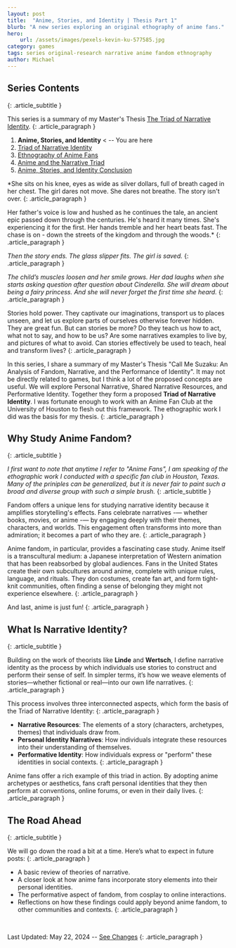 ```yaml
---
layout: post
title:  "Anime, Stories, and Identity | Thesis Part 1"
blurb: "A new series exploring an original ethography of anime fans."
hero:
    url: /assets/images/pexels-kevin-ku-577585.jpg
category: games
tags: series original-research narrative anime fandom ethnography
author: Michael
---
```


## Series Contents
{: .article_subtitle }

This series is a summary of my Master's Thesis [The Triad of Narrative Identity](/assets/images/Triad-of-Narrative-Identity.pdf).
{: .article_paragraph }

1. **Anime, Stories, and Identity** < -- You are here
2. [Triad of Narrative Identity](https://electricjones.me/games/2024/07/01/call-me-suzaku-2/)
3. [Ethnography of Anime Fans](https://electricjones.me/games/2024/08/13/call-me-suzaku-3/)
4. [Anime and the Narrative Triad](https://electricjones.me/games/2024/10/10/call-me-suzaku-4/)
5. [Anime, Stories, and Identity Conclusion](https://electricjones.me/games/2024/12/09/call-me-suzaku-5/)

*She sits on his knee, eyes as wide as silver dollars, full of breath caged in her chest. The  girl dares not move. She dares not breathe. The story isn't over. 
{: .article_paragraph }

Her father's voice is low and hushed  as he continues the tale, an ancient epic passed down through the centuries. He's heard it many  times. She's experiencing it for the first. Her hands tremble and her heart beats fast. The chase  is on - down the streets of the kingdom and through the woods.*
{: .article_paragraph }

*Then the story ends. The glass slipper fits. The girl is saved.*
{: .article_paragraph }

*The child’s muscles loosen and her smile grows. Her dad laughs when she starts asking  question after question about Cinderella. She will dream about being a fairy princess. And she will never forget the first time she heard.* 
{: .article_paragraph }

Stories hold power. They captivate our imaginations, transport us to places unseen, and let us explore parts of ourselves otherwise forever hidden. They are great fun. But can stories be more?  Do they teach us how to act, what not to say, and how to be us? Are some narratives examples to live by, and pictures of what to avoid. Can stories effectively be used to teach, heal and  transform lives? 
{: .article_paragraph }

In this series, I share a summary of my Master's Thesis "Call Me Suzaku: An Analysis of Fandom, Narrative, and the Performance of Identity". It may not be directly related to games, but I think a lot of the proposed concepts are useful. We will explore Personal Narrative, Shared Narrative Resources, and Performative Identity. Together they form a proposed **Triad of Narrative Identity**. I was fortunate enough to work with an Anime Fan Club at the University of Houston to flesh out this framework. The ethographic work I did was the basis for my thesis.
{: .article_paragraph }

## Why Study Anime Fandom?
{: .article_subtitle }

*I first want to note that anytime I refer to "Anime Fans", I am speaking of the ethographic work I conducted with a specific fan club in Houston, Texas. Many of the priniples can be generalized, but it is never fair to paint such a broad and diverse group with such a simple brush.*
{: .article_subtitle }

Fandom offers a unique lens for studying narrative identity because it amplifies storytelling's effects. Fans celebrate narratives -— whether books, movies, or anime -— by engaging deeply with their themes, characters, and worlds. This engagement often transforms into more than admiration; it becomes a part of who they are.
{: .article_paragraph }

Anime fandom, in particular, provides a fascinating case study. Anime itself is a transcultural medium: a Japanese interpretation of Western animation that has been reabsorbed by global audiences. Fans in the United States create their own subcultures around anime, complete with unique rules, language, and rituals. They don costumes, create fan art, and form tight-knit communities, often finding a sense of belonging they might not experience elsewhere.
{: .article_paragraph }

And last, anime is just fun!
{: .article_paragraph }

## What Is Narrative Identity?
{: .article_subtitle }

Building on the work of theorists like **Linde** and **Wertsch**, I define narrative identity as the process by which individuals use stories to construct and perform their sense of self. In simpler terms, it’s how we weave elements of stories—whether fictional or real—into our own life narratives.
{: .article_paragraph }

This process involves three interconnected aspects, which form the basis of the Triad of Narrative Identity:
{: .article_paragraph }

- **Narrative Resources**: The elements of a story (characters, archetypes, themes) that individuals draw from.
- **Personal Identity Narratives**: How individuals integrate these resources into their understanding of themselves.
- **Performative Identity**: How individuals express or "perform" these identities in social contexts.
{: .article_paragraph }

Anime fans offer a rich example of this triad in action. By adopting anime archetypes or aesthetics, fans craft personal identities that they then perform at conventions, online forums, or even in their daily lives.
{: .article_paragraph }

## The Road Ahead
{: .article_subtitle }

We will go down the road a bit at a time. Here’s what to expect in future posts:
{: .article_paragraph }

- A basic review of theories of narrative.
- A closer look at how anime fans incorporate story elements into their personal identities.
- The performative aspect of fandom, from cosplay to online interactions.
- Reflections on how these findings could apply beyond anime fandom, to other communities and contexts.
{: .article_paragraph }

<br />

Last Updated: May 22, 2024 -- [See Changes](https://github.com/electricjones/electricjones.github.io/commits/main/_posts/2024-02-25-kadoo.md)
{: .article_paragraph }
<br />
